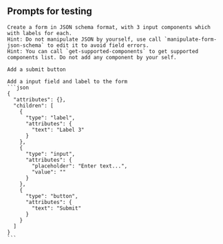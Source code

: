 
## Prompts for testing

```
Create a form in JSON schema format, with 3 input components which with labels for each.
Hint: Do not manipulate JSON by yourself, use call `manipulate-form-json-schema` to edit it to avoid field errors.
Hint: You can call `get-supported-components` to get supported components list. Do not add any component by your self.
```

```
Add a submit button
```

````
Add a input field and label to the form
```json
{
  "attributes": {},
  "children": [
    {
      "type": "label",
      "attributes": {
        "text": "Label 3"
      }
    },
    {
      "type": "input",
      "attributes": {
        "placeholder": "Enter text...",
        "value": ""
      }
    },
    {
      "type": "button",
      "attributes": {
        "text": "Submit"
      }
    }
  ]
}
```
````
